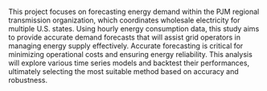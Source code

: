 This project focuses on forecasting energy demand within the PJM regional transmission organization, which coordinates wholesale electricity for multiple U.S. states. Using hourly energy consumption data, this study aims to provide accurate demand forecasts that will assist grid operators in managing energy supply effectively. Accurate forecasting is critical for minimizing operational costs and ensuring energy reliability. This analysis will explore various time series models and backtest their performances, ultimately selecting the most suitable method based on accuracy and robustness.
